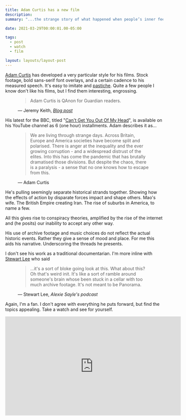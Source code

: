 ```yaml
---
title: Adam Curtis has a new film
description: 
summary: "...the strange story of what happened when people’s inner feelings got mixed up with power in the age of individualism"

date: 2021-03-29T00:00:01.00-05:00

tags:
  - post
  - watch
  - film

layout: layouts/layout-post
---
```

[Adam Curtis](https://en.wikipedia.org/wiki/Adam_Curtis "Wikipedia entry") has developed a very particular style for his films. Stock footage, bold sans-serif font overlays, and a certain cadence to his measured speech. It's easy to imitate and [pastiche](https://www.tomscott.com/infinite-adam-curtis/ "Tom Scott's infinite Adam Curtis documentary"). Quite a few people I know don't like his films, but I find them interesting, engrossing.
<figure class="blockquote">
    <blockquote cite="https://adactio.com/notes/17818">
        <p>Adam Curtis is QAnon for Guardian readers.</p>
    </blockquote>
    <figcaption>— Jeremy Keith, <cite><a href="https://adactio.com/notes/17818" title="">Blog post</a></cite></figcaption>
</figure>

His latest for the BBC, titled "[Can't Get You Out Of My Head](https://youtu.be/MHFrhIAj0ME "Watch part one on YouTube")", is available on his YouTube channel as 6 (one hour) installments. Adam describes it as...

<figure class="blockquote">
    <blockquote cite="https://youtu.be/MHFrhIAj0ME">
        <p>We are living through strange days. Across Britain, Europe and America societies have become split and polarised. There is anger at the inequality and the ever growing corruption - and a widespread distrust of the elites. Into this has come the pandemic that has brutally dramatised those divisions. But despite the chaos, there is a paralysis - a sense that no one knows how to escape from this.</p>
    </blockquote>
    <figcaption>— Adam Curtis</figcaption>
</figure>

He's pulling seemingly separate historical strands together.  Showing how the effects of action by disparate forces impact and shape others. Mao's wife. The British Empire creating Iran. The rise of suburbs in America, to name a few.

All this gives rise to conspiracy theories, amplified by the rise of the internet and (he posits) our inability to accept any other way. 

His use of archive footage and music choices do not reflect the actual historic events. Rather they give a sense of mood and place. For me this aids his narrative. Underscoring the threads he presents.

I don't see his work as a traditional documentarian. I'm more inline with [Stewart Lee](https://www.stewartlee.co.uk "official site") who said

<figure class="blockquote">
    <blockquote cite="https://youtu.be/-ohGJMDf6Fk?t=3874">
        <p>...it's a sort of bloke going look at this. What about this? Oh that's weird init. It's like a sort of ramble around someone's brain whose been stuck in a cellar with too much archive footage. It's not meant to be Panorama.</p>
    </blockquote>
    <figcaption>— Stewart Lee, <cite>Alexie Sayle's podcast</cite></figcaption>
</figure>
  

Again, I'm a fan. I don't agree with everything he puts forward, but find the topics appealing.  Take a watch and see for yourself.
<div class="yt-container">
<iframe width="560" height="315" src="https://www.youtube.com/embed/MHFrhIAj0ME" title="YouTube video player" frameborder="0" allow="accelerometer; autoplay; clipboard-write; encrypted-media; gyroscope; picture-in-picture" allowfullscreen></iframe></div>